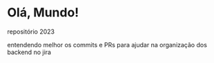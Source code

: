 # Olá, Mundo!
 repositório 2023

 entendendo melhor os commits e PRs para ajudar na organização dos backend no jira
